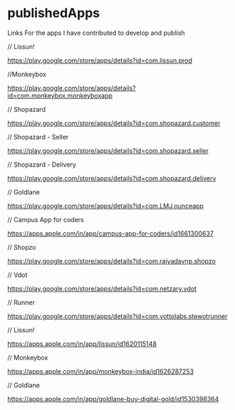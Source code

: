 # publishedApps
Links For the apps I have contributed to develop and publish

// Lissun!

https://play.google.com/store/apps/details?id=com.lissun.prod

//Monkeybox

https://play.google.com/store/apps/details?id=com.monkeybox.monkeyboxapp

// Shopazard

https://play.google.com/store/apps/details?id=com.shopazard.customer

// Shopazard - Seller

https://play.google.com/store/apps/details?id=com.shopazard.seller

// Shopazard - Delivery

https://play.google.com/store/apps/details?id=com.shopazard.delivery

// Goldlane

https://play.google.com/store/apps/details?id=com.LMJ.ounceapp

// Campus App for coders

https://apps.apple.com/in/app/campus-app-for-coders/id1661300637

// Shopzo

https://play.google.com/store/apps/details?id=com.rajyadavnp.shopzo

// Vdot

https://play.google.com/store/apps/details?id=com.netzary.vdot

// Runner

https://play.google.com/store/apps/details?id=com.yottolabs.stewotrunner

// Lissun!

https://apps.apple.com/in/app/lissun/id1620115148

// Monkeybox

https://apps.apple.com/in/app/monkeybox-india/id1626287253

// Goldlane

https://apps.apple.com/in/app/goldlane-buy-digital-gold/id1530398364


